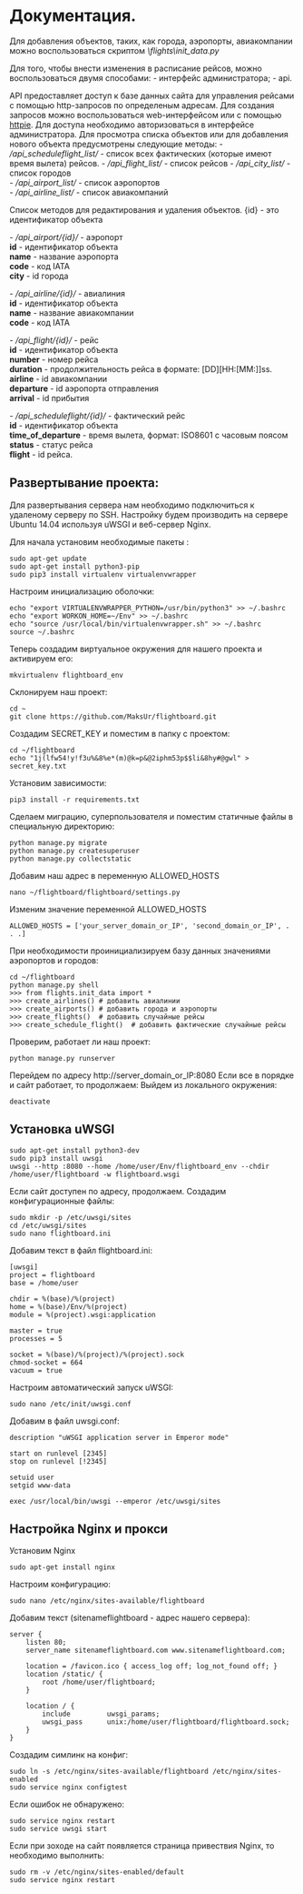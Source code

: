 # Документация.

Для добавления объектов, таких, как города, аэропорты, авиакомпании можно воспользоваться скриптом *\flights\init_data.py*


Для того, чтобы внести изменения в расписание рейсов, можно воспользоваться двумя способами:
*-* интерфейс администратора;
*-* api.

API предоставляет доступ к базе данных сайта для управления рейсами с помощью http-запросов по определеным адресам.
Для создания запросов можно воспользоваться web-интерфейсом или с помощью [httpie](//httpie.org/).
Для доступа необходимо авторизоваться в интерфейсе администратора.
Для просмотра списка объектов или для добавления нового объекта предусмотрены следующие методы:
*-* */api_scheduleflight_list/* - список всех фактических (которые имеют время вылета) рейсов.
*-* */api_flight_list/* - список рейсов
*-* */api_city_list/* - список городов  
*-* */api_airport_list/* - список аэропортов  
*-* */api_airline_list/* - список авиакомпаний  

Список методов для редактирования и удаления объектов. {id} - это идентификатор объекта
  

*-* */api_airport/{id}/* - аэропорт  
    **id** - идентификатор объекта  
    **name** - название аэропорта  
    **code** - код IATA  
    **city** - id города  

*-* */api_airline/{id}/* - авиалиния  
    **id** - идентификатор объекта  
    **name** - название авиакомпании  
    **code** - код IATA  

*-* */api_flight/{id}/* - рейс  
    **id** - идентификатор объекта  
    **number** - номер рейса  
    **duration** - продолжительность рейса в формате: [DD][HH:[MM:]]ss.  
    **airline** - id авиакомпании  
    **departure** - id аэропорта отправления  
    **arrival** - id прибытия  

*-* */api_scheduleflight/{id}/* - фактический рейс  
    **id** - идентификатор объекта  
    **time_of_departure** - время вылета, формат: ISO8601 с часовым поясом  
    **status** - статус рейса  
    **flight** - id рейса.  


## Развертывание проекта:
Для развертывания сервера нам необходимо подключиться к удаленому серверу по SSH. Настройку будем производить на сервере Ubuntu 14.04 используя uWSGI и веб-сервер Nginx.

Для начала установим необходимые пакеты :
```
sudo apt-get update
sudo apt-get install python3-pip
sudo pip3 install virtualenv virtualenvwrapper
```
Настроим инициализацию оболочки:
```
echo "export VIRTUALENVWRAPPER_PYTHON=/usr/bin/python3" >> ~/.bashrc
echo "export WORKON_HOME=~/Env" >> ~/.bashrc
echo "source /usr/local/bin/virtualenvwrapper.sh" >> ~/.bashrc
source ~/.bashrc
```
Теперь создадим виртуальное окружения для нашего проекта и активируем его:
```
mkvirtualenv flightboard_env
```
Склонируем наш проект:
```
cd ~
git clone https://github.com/MaksUr/flightboard.git
```
Создадим SECRET_KEY и поместим в папку с проектом:
```
cd ~/flightboard
echo "1j(lfw54!y!f3u%&8%e*(m)@k=p&@2iphm53p$$li&8hy#@gwl" > secret_key.txt
```
Установим зависимости:
```
pip3 install -r requirements.txt
```
Сделаем миграцию, суперпользователя и поместим статичные файлы в специальную директорию:
```
python manage.py migrate
python manage.py createsuperuser
python manage.py collectstatic
```
Добавим наш адрес в переменную ALLOWED_HOSTS 
```
nano ~/flightboard/flightboard/settings.py
```
Изменим значение переменной ALLOWED_HOSTS
```
ALLOWED_HOSTS = ['your_server_domain_or_IP', 'second_domain_or_IP', . . .]
```
При необходимости проинициализируем базу данных значениями аэропортов и городов:
```
cd ~/flightboard
python manage.py shell
>>> from flights.init_data import *
>>> create_airlines() # добавить авиалинии
>>> create_airports() # добавить города и аэропорты
>>> create_flights()  # добавить случайные рейсы
>>> create_schedule_flight()  # добавить фактические случайные рейсы
```
Проверим, работает ли наш проект:
```
python manage.py runserver
```
Перейдем по адресу http://server_domain_or_IP:8080
Если все в порядке и сайт работает, то продолжаем:
Выйдем из локального окружения:
```
deactivate
```
## Установка uWSGI
```
sudo apt-get install python3-dev
sudo pip3 install uwsgi
uwsgi --http :8080 --home /home/user/Env/flightboard_env --chdir /home/user/flightboard -w flightboard.wsgi
```
Если сайт доступен по адресу, продолжаем. Создадим конфигурационные файлы:
```
sudo mkdir -p /etc/uwsgi/sites
cd /etc/uwsgi/sites
sudo nano flightboard.ini
```
Добавим текст в файл flightboard.ini:
```
[uwsgi]
project = flightboard
base = /home/user

chdir = %(base)/%(project)
home = %(base)/Env/%(project)
module = %(project).wsgi:application

master = true
processes = 5

socket = %(base)/%(project)/%(project).sock
chmod-socket = 664
vacuum = true
```
Настроим автоматический запуск uWSGI:
```
sudo nano /etc/init/uwsgi.conf
```
Добавим в файл uwsgi.conf:
```
description "uWSGI application server in Emperor mode"

start on runlevel [2345]
stop on runlevel [!2345]

setuid user
setgid www-data

exec /usr/local/bin/uwsgi --emperor /etc/uwsgi/sites
```
## Настройка Nginx и прокси
Установим Nginx
```
sudo apt-get install nginx
```
Настроим конфигурацию:
```
sudo nano /etc/nginx/sites-available/flightboard
```
Добавим текст (sitenameflightboard - адрес нашего сервера):
```
server {
    listen 80;
    server_name sitenameflightboard.com www.sitenameflightboard.com;

    location = /favicon.ico { access_log off; log_not_found off; }
    location /static/ {
        root /home/user/flightboard;
    }

    location / {
        include         uwsgi_params;
        uwsgi_pass      unix:/home/user/flightboard/flightboard.sock;
    }
}
```
Создадим симлинк на конфиг:
```
sudo ln -s /etc/nginx/sites-available/flightboard /etc/nginx/sites-enabled
sudo service nginx configtest
```
Если ошибок не обнаружено:
```
sudo service nginx restart
sudo service uwsgi start
```
Если при зоходе на сайт появляется страница привествия Nginx, то необходимо выполнить:
```
sudo rm -v /etc/nginx/sites-enabled/default
sudo service nginx restart
```